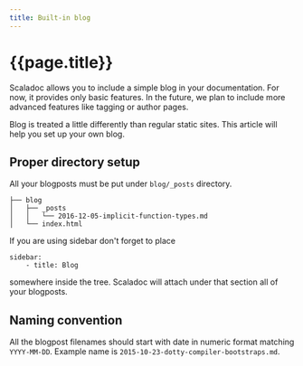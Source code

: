 ```yaml
---
title: Built-in blog
---
```


# {{page.title}}

Scaladoc allows you to include a simple blog in your documentation. For now, it
provides only basic features. In the future, we plan to include more advanced
features like tagging or author pages.

Blog is treated a little differently than regular static sites. This article will help you set up your own blog.

## Proper directory setup

All your blogposts must be put under `blog/_posts` directory.


```
├── blog
│   ├── _posts
│   │   └── 2016-12-05-implicit-function-types.md
│   └── index.html
```

If you are using sidebar don't forget to place

```
sidebar:
    - title: Blog
```

somewhere inside the tree. Scaladoc will attach under that section all of your blogposts.

## Naming convention

All the blogpost filenames should start with date in numeric format matching `YYYY-MM-DD`.
Example name is `2015-10-23-dotty-compiler-bootstraps.md`.


